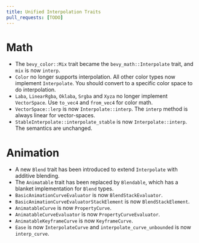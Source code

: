 ```yaml
---
title: Unified Interpolation Traits
pull_requests: [TODO]
---
```


# Math

+ The `bevy_color::Mix` trait became the `bevy_math::Interpolate` trait, and `mix` is now `interp`.
+ `Color` no longer supports interpolation. All other color types now implement `Interpolate`. You should convert to a specific color space to do interpolation.
+ `Laba`, `LinearRgba`, `Oklaba`, `Srgba` and `Xyza` no longer implement `VectorSpace`. Use `to_vec4` and `from_vec4` for color math.
+ `VectorSpace::lerp` is now `Interpolate::interp`. The `interp` method is always linear for vector-spaces.
+ `StableInterpolate::interpolate_stable` is now `Interpolate::interp`. The semantics are unchanged.

# Animation

+ A new `Blend` trait has been introduced to extend `Interpolate` with additive blending.
+ The `Animatable` trait has been replaced by `Blendable`, which has a blanket implementation for `Blend` types.
+ `BasicAnimationCurveEvaluator` is now `BlendStackEvaluator`.
+ `BasicAnimationCurveEvaluatorStackElement` is now `BlendStackElement`.
+ `AnimatableCurve` is now `PropertyCurve`.
+ `AnimatableCurveEvaluator` is now `PropertyCurveEvaluator`.
+ `AnimatableKeyframeCurve` is now `KeyframeCurve`.
+ `Ease` is now `InterpolateCurve` and `interpolate_curve_unbounded` is now `interp_curve`.
